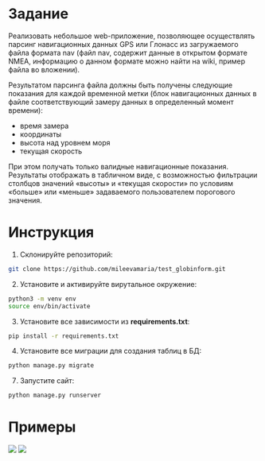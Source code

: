 # Задание

Реализовать небольшое web-приложение, позволяющее осуществлять парсинг навигационных данных GPS или Глонасс из загружаемого файла формата nav (файл nav, содержит данные в открытом формате NMEA, информацию о данном формате можно найти на wiki, пример файла во вложении). 

Результатом парсинга файла должны быть получены следующие показания для каждой временной метки (блок навигационных данных в файле соответствующий замеру данных в определенный момент времени):
- время замера
- координаты
- высота над уровнем моря
- текущая скорость

При этом получать только валидные навигационные показания.  
Результаты отображать в табличном виде, с возможностью фильтрации столбцов значений «высоты» и «текущая скорости» по условиям «больше» или «меньше» задаваемого пользователем порогового значения.

# Инструкция
1. Cклонируйте репозиторий:
```bash 
git clone https://github.com/mileevamaria/test_globinform.git
```
2. Установите и активируйте вирутальное окружение:
```bash 
python3 -m venv env
source env/bin/activate
```
3. Установите все зависимости из **requirements.txt**:
```bash 
pip install -r requirements.txt
```
4. Установите все миграции для создания таблиц в БД:
```bash 
python manage.py migrate
```
7. Запустите сайт:
```bash 
python manage.py runserver
```

# Примеры
![](https://github.com/mileevamaria/test_globinform/blob/master/img/index.png)
![](https://github.com/mileevamaria/test_globinform/blob/master/img/file_content.png)

